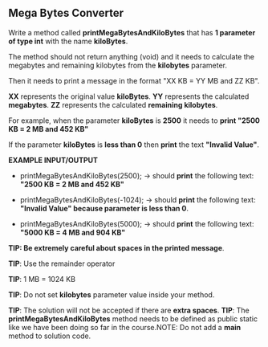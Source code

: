 ## Mega Bytes Converter

Write a method called **printMegaBytesAndKiloBytes** that has **1 parameter of type int** with the name **kiloBytes**.

The method should not return anything (void) and it needs to calculate the megabytes and remaining kilobytes from the **kilobytes** parameter.

Then it needs to print a message in the format "XX KB = YY MB and ZZ KB".

**XX** represents the original value **kiloBytes**.
**YY** represents the calculated **megabytes**.
**ZZ** represents the calculated **remaining kilobytes**.

For example, when the parameter **kiloBytes** is **2500** it needs to **print "2500 KB = 2 MB and 452 KB"**

If the parameter **kiloBytes** is **less than 0** then **print** the text **"Invalid Value"**.

**EXAMPLE INPUT/OUTPUT**

- printMegaBytesAndKiloBytes(2500); → should **print** the following text: **"2500 KB = 2 MB and 452 KB"**

- printMegaBytesAndKiloBytes(-1024); → should **print** the following text: **"Invalid Value" because parameter is less than 0**.

- printMegaBytesAndKiloBytes(5000); → should **print** the following text: **"5000 KB = 4 MB and 904 KB"**

**TIP: Be extremely careful about spaces in the printed message**.

**TIP**: Use the remainder operator

**TIP**: 1 MB = 1024 KB

**TIP**: Do not set **kilobytes** parameter value inside your method.

**TIP**: The solution will not be accepted if there are **extra spaces**.
**TIP**: The **printMegaBytesAndKiloBytes** method needs to be defined as public static like we have been doing so far in the course.NOTE: Do not add a **main** method to solution code.
